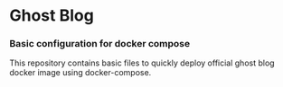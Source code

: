 # Ghost Blog #
### Basic configuration for docker compose ###

This repository contains basic files to quickly deploy official ghost blog docker image using docker-compose.